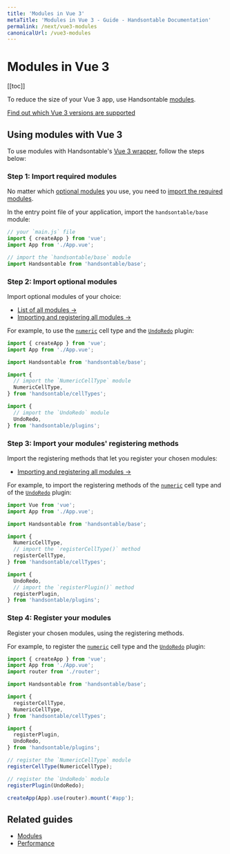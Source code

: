 ```yaml
---
title: 'Modules in Vue 3'
metaTitle: 'Modules in Vue 3 - Guide - Handsontable Documentation'
permalink: /next/vue3-modules
canonicalUrl: /vue3-modules
---
```


# Modules in Vue 3

[[toc]]

To reduce the size of your Vue 3 app, use Handsontable [modules](@/guides/building-and-testing/modules.md).

[Find out which Vue 3 versions are supported](@/guides/integrate-with-vue3/vue3-installation.md#vue-3-version-support)

## Using modules with Vue 3

To use modules with Handsontable's [Vue 3 wrapper](@/guides/integrate-with-vue3/vue3-installation.md), follow the steps below:

### Step 1: Import required modules

No matter which [optional modules](@/guides/building-and-testing/modules.md#list-of-all-modules) you use, you need to [import the required modules](@/guides/building-and-testing/modules.md#importing-required-modules).

In the entry point file of your application, import the `handsontable/base` module:
```js
// your `main.js` file
import { createApp } from 'vue';
import App from './App.vue';

// import the `handsontable/base` module
import Handsontable from 'handsontable/base';
```

### Step 2: Import optional modules

Import optional modules of your choice:

- [List of all modules &#8594;](@/guides/building-and-testing/modules.md#list-of-all-modules)
- [Importing and registering all modules &#8594;](@/guides/building-and-testing/modules.md#importing-and-registering-all-modules)

For example, to use the [`numeric`](@/guides/cell-types/numeric-cell-type.md) cell type and the [`UndoRedo`](@/api/undoRedo.md) plugin:
```js
import { createApp } from 'vue';
import App from './App.vue';

import Handsontable from 'handsontable/base';

import {
  // import the `NumericCellType` module
  NumericCellType,
} from 'handsontable/cellTypes';

import {
  // import the `UndoRedo` module
  UndoRedo,
} from 'handsontable/plugins';
```

### Step 3: Import your modules' registering methods

Import the registering methods that let you register your chosen modules:

- [Importing and registering all modules &#8594;](@/guides/building-and-testing/modules.md#importing-and-registering-all-modules)

For example, to import the registering methods of the [`numeric`](@/guides/cell-types/numeric-cell-type.md) cell type and of the [`UndoRedo`](@/api/undoRedo.md) plugin:
  ```js
  import Vue from 'vue';
  import App from './App.vue';

  import Handsontable from 'handsontable/base';

  import {
    NumericCellType,
    // import the `registerCellType()` method
    registerCellType,
  } from 'handsontable/cellTypes';

  import {
    UndoRedo,
    // import the `registerPlugin()` method
    registerPlugin,
  } from 'handsontable/plugins';
  ```

### Step 4: Register your modules
Register your chosen modules, using the registering methods.

For example, to register the [`numeric`](@/guides/cell-types/numeric-cell-type.md) cell type and the [`UndoRedo`](@/api/undoRedo.md) plugin: 
```js
import { createApp } from 'vue';
import App from './App.vue';
import router from './router';

import Handsontable from 'handsontable/base';

import {
  registerCellType,
  NumericCellType,
} from 'handsontable/cellTypes';

import {
  registerPlugin,
  UndoRedo,
} from 'handsontable/plugins';

// register the `NumericCellType` module
registerCellType(NumericCellType);

// register the `UndoRedo` module
registerPlugin(UndoRedo);

createApp(App).use(router).mount('#app');
```

## Related guides

- [Modules](@/guides/building-and-testing/modules.md)
- [Performance](@/guides/advanced-topics/performance.md)